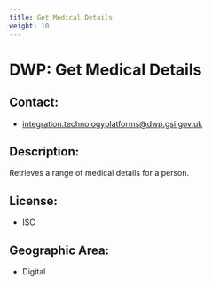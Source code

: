 ```yaml
---
title: Get Medical Details
weight: 10
---
```


# DWP: Get Medical Details

## Contact:
 - [integration.technologyplatforms@dwp.gsi.gov.uk](mailto:integration.technologyplatforms@dwp.gsi.gov.uk)

## Description:
Retrieves a range of medical details for a person.

## License:
 - ISC

## Geographic Area:
 - Digital

